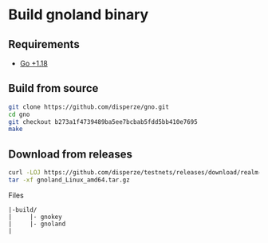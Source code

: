 # Build gnoland binary

## Requirements

- [Go +1.18](https://go.dev/dl/)

## Build from source

```sh
git clone https://github.com/disperze/gno.git
cd gno
git checkout b273a1f4739489ba5ee7bcbab5fdd5bb410e7695
make
```

## Download from releases

```sh
curl -LOJ https://github.com/disperze/testnets/releases/download/realm-1/gnoland_Linux_amd64.tar.gz
tar -xf gnoland_Linux_amd64.tar.gz

```

Files
```
|-build/
|     |- gnokey
|     |- gnoland
|
```
